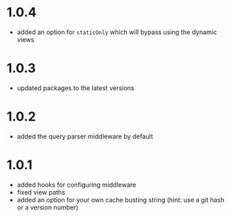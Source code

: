 # 1.0.4

* added an option for `staticOnly` which will bypass using the dynamic views

# 1.0.3

* updated packages to the latest versions

# 1.0.2

* added the query parser middleware by default

# 1.0.1

* added hooks for configuring middleware
* fixed view paths
* added an option for your own cache busting string (hint: use a git hash or a version number)
